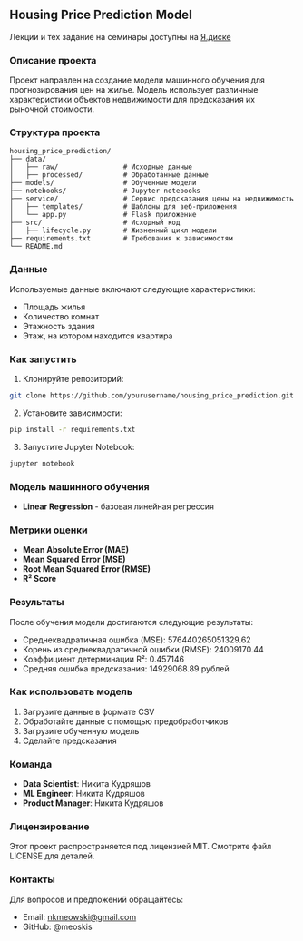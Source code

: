 ## Housing Price Prediction Model

Лекции и тех задание на семинары доступны на [Я.диске](https://disk.yandex.ru/d/vDb3HPumZ2xK0w)  

### Описание проекта
Проект направлен на создание модели машинного обучения для прогнозирования цен на жилье. Модель использует различные характеристики объектов недвижимости для предсказания их рыночной стоимости.

### Структура проекта
```
housing_price_prediction/
├── data/
│   ├── raw/                # Исходные данные
│   ├── processed/          # Обработанные данные
├── models/                 # Обученные модели
├── notebooks/              # Jupyter notebooks
├── service/                # Сервис предсказания цены на недвижимость
│   ├── templates/          # Шаблоны для веб-приложения
│   └── app.py              # Flask приложение
├── src/                    # Исходный код
│   ├── lifecycle.py        # Жизненный цикл модели
├── requirements.txt        # Требования к зависимостям
└── README.md
```

### Данные
Используемые данные включают следующие характеристики:
* Площадь жилья
* Количество комнат
* Этажность здания
* Этаж, на котором находится квартира

### Как запустить
1. Клонируйте репозиторий:
```bash
git clone https://github.com/yourusername/housing_price_prediction.git
```

2. Установите зависимости:
```bash
pip install -r requirements.txt
```

3. Запустите Jupyter Notebook:
```bash
jupyter notebook
```

### Модель машинного обучения
* **Linear Regression** - базовая линейная регрессия

### Метрики оценки
* **Mean Absolute Error (MAE)**
* **Mean Squared Error (MSE)**
* **Root Mean Squared Error (RMSE)**
* **R² Score**

### Результаты
После обучения модели достигаются следующие результаты:
* Среднеквадратичная ошибка (MSE): 576440265051329.62
* Корень из среднеквадратичной ошибки (RMSE): 24009170.44
* Коэффициент детерминации R²: 0.457146
* Средняя ошибка предсказания: 14929068.89 рублей

### Как использовать модель
1. Загрузите данные в формате CSV
2. Обработайте данные с помощью предобработчиков
3. Загрузите обученную модель
4. Сделайте предсказания

### Команда
* **Data Scientist**: Никита Кудряшов
* **ML Engineer**: Никита Кудряшов
* **Product Manager**: Никита Кудряшов

### Лицензирование
Этот проект распространяется под лицензией MIT. Смотрите файл LICENSE для деталей.

### Контакты
Для вопросов и предложений обращайтесь:
* Email: nkmeowski@gmail.com
* GitHub: @meoskis